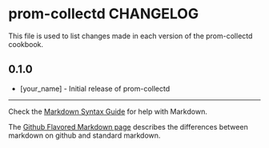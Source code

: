 prom-collectd CHANGELOG
=======================

This file is used to list changes made in each version of the prom-collectd cookbook.

0.1.0
-----
- [your_name] - Initial release of prom-collectd

- - -
Check the [Markdown Syntax Guide](http://daringfireball.net/projects/markdown/syntax) for help with Markdown.

The [Github Flavored Markdown page](http://github.github.com/github-flavored-markdown/) describes the differences between markdown on github and standard markdown.
